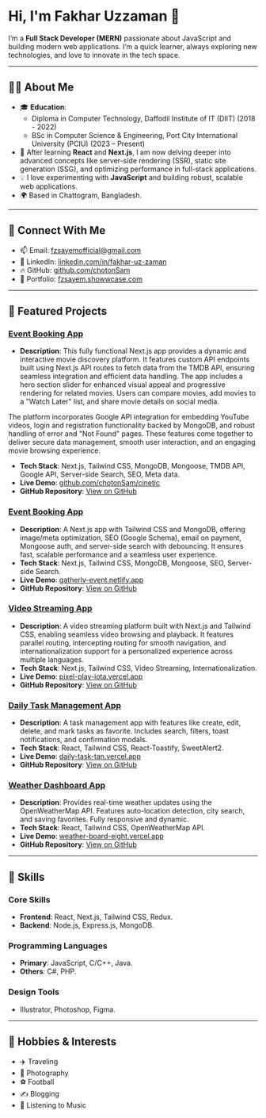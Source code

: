 # Hi, I'm Fakhar Uzzaman 👋

I’m a **Full Stack Developer (MERN)** passionate about JavaScript and building modern web applications. I’m a quick learner, always exploring new technologies, and love to innovate in the tech space.

---

## 🧑‍💻 About Me
- 🎓 **Education**: 
  - Diploma in Computer Technology, Daffodil Institute of IT (DIIT) (2018 - 2022)
  - BSc in Computer Science & Engineering, Port City International University (PCIU) (2023 – Present)
- 🌱 After learning **React** and **Next.js**, I am now delving deeper into advanced concepts like server-side rendering (SSR), static site generation (SSG), and optimizing performance in full-stack applications.
- 💡 I love experimenting with **JavaScript** and building robust, scalable web applications.
- 🌍 Based in Chattogram, Bangladesh.

---

## 🔗 Connect With Me
- 📫 Email: [fzsayemofficial@gmail.com](mailto:fzsayemofficial@gmail.com)
- 💼 LinkedIn: [linkedin.com/in/fakhar-uz-zaman](https://linkedin.com/in/fakhar-uz-zaman)
- 🔥 GitHub: [github.com/chotonSam](https://github.com/chotonSam)
- 🌟 Portfolio: [fzsayem.showwcase.com](https://fzsayem.showwcase.com)

---

## 🚀 Featured Projects

### [Event Booking App](https://cinetic-nine.vercel.app)
- **Description**: This fully functional Next.js app provides a dynamic and interactive movie discovery platform. It features custom API endpoints built using Next.js API routes to fetch data from the TMDB API, ensuring seamless integration and efficient data handling. The app includes a hero section slider for enhanced visual appeal and progressive rendering for related movies. Users can compare movies, add movies to a "Watch Later" list, and share movie details on social media.

The platform incorporates Google API integration for embedding YouTube videos, login and registration functionality backed by MongoDB, and robust handling of error and "Not Found" pages. These features come together to deliver secure data management, smooth user interaction, and an engaging movie browsing experience.
- **Tech Stack**: Next.js, Tailwind CSS, MongoDB, Mongoose, TMDB API, Google API, Server-side Search, SEO, Meta data.
- **Live Demo**: [github.com/chotonSam/cinetic](https://github.com/chotonSam/cinetic)
- **GitHub Repository**: [View on GitHub](https://github.com/chotonSam/getherly)

### [Event Booking App](https://gatherly-event.netlify.app)
- **Description**: A Next.js app with Tailwind CSS and MongoDB, offering image/meta optimization, SEO (Google Schema), email on payment, Mongoose auth, and server-side search with debouncing. It ensures fast, scalable performance and a seamless user experience.
- **Tech Stack**: Next.js, Tailwind CSS, MongoDB, Mongoose, SEO, Server-side Search.
- **Live Demo**: [gatherly-event.netlify.app](https://gatherly-event.netlify.app)
- **GitHub Repository**: [View on GitHub](https://github.com/chotonSam/getherly)

### [Video Streaming App](https://pixel-play-iota.vercel.app)
- **Description**: A video streaming platform built with Next.js and Tailwind CSS, enabling seamless video browsing and playback. It features parallel routing, intercepting routing for smooth navigation, and internationalization support for a personalized experience across multiple languages.
- **Tech Stack**: Next.js, Tailwind CSS, Video Streaming, Internationalization.
- **Live Demo**: [pixel-play-iota.vercel.app](https://pixel-play-iota.vercel.app)
- **GitHub Repository**: [View on GitHub](https://github.com/chotonSam/Pixel-Play)

### [Daily Task Management App](https://daily-task-tan.vercel.app)
- **Description**: A task management app with features like create, edit, delete, and mark tasks as favorite. Includes search, filters, toast notifications, and confirmation modals.
- **Tech Stack**: React, Tailwind CSS, React-Toastify, SweetAlert2.
- **Live Demo**: [daily-task-tan.vercel.app](https://daily-task-tan.vercel.app)
- **GitHub Repository**: [View on GitHub](https://github.com/chotonSam/Daily-Task)

### [Weather Dashboard App](https://weather-board-eight.vercel.app)
- **Description**: Provides real-time weather updates using the OpenWeatherMap API. Features auto-location detection, city search, and saving favorites. Fully responsive and dynamic.
- **Tech Stack**: React, Tailwind CSS, OpenWeatherMap API.
- **Live Demo**: [weather-board-eight.vercel.app](https://weather-board-eight.vercel.app)
- **GitHub Repository**: [View on GitHub](https://github.com/chotonSam/weather-Board)

---

## 🔧 Skills

### Core Skills
- **Frontend**: React, Next.js, Tailwind CSS, Redux.
- **Backend**: Node.js, Express.js, MongoDB.

### Programming Languages
- **Primary**: JavaScript, C/C++, Java.
- **Others**: C#, PHP.

### Design Tools
- Illustrator, Photoshop, Figma.

---

## 🌟 Hobbies & Interests
- ✈️ Traveling
- 📸 Photography
- ⚽ Football
- ✍️ Blogging
- 🎵 Listening to Music
